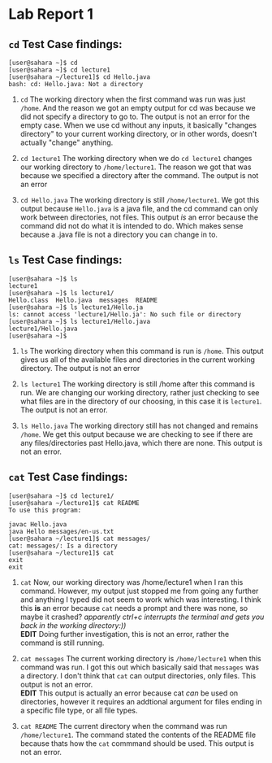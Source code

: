# **Lab Report 1**

## `cd` Test Case findings:
```
[user@sahara ~]$ cd
[user@sahara ~]$ cd lecture1
[user@sahara ~/lecture1]$ cd Hello.java 
bash: cd: Hello.java: Not a directory
```
1. `cd` The working directory when the first command was run was just `/home`.
And the reason we got an empty output for cd was because we did not specify a directory to go to.
The output is not an error for the empty case. When we use cd without any inputs, it basically "changes directory" to your current working directory, or in other words, doesn't actually "change" anything.

2. `cd 1ecture1`
The working directory when we do `cd lecture1` changes our working directory to `/home/lecture1`.
The reason we got that was because we specified a directory after the command.
The output is not an error

3. `cd Hello.java`
The working directory is still `/home/lecture1`.
We got this output because `Hello.java` is a java file, and the cd command can only work between directories, not files.
This output *is* an error because the command did not do what it is intended to do. Which makes sense because a .java file is not a directory you can change in to.

## `ls` Test Case findings:
```
[user@sahara ~]$ ls
lecture1
[user@sahara ~]$ ls lecture1/
Hello.class  Hello.java  messages  README
[user@sahara ~]$ ls lecture1/Hello.ja
ls: cannot access 'lecture1/Hello.ja': No such file or directory
[user@sahara ~]$ ls lecture1/Hello.java 
lecture1/Hello.java
[user@sahara ~]$
```
1. `ls`
The working directory when this command is run is `/home`.
This output gives us all of the available files and directories in the current working directory.
The output is not an error

2. `ls lecture1`
The working directory is still /home after this command is run. 
We are changing our working directory, rather just checking to see what files are in the directory of our choosing,
in this case it is `lecture1`.
The output is not an error.

3. `ls Hello.java`
The working directory still has not changed and remains `/home`.
We get this output because we are checking to see if there are any files/directories past Hello.java, which there are none.
This output is not an error.

## `cat` Test Case findings:
```
[user@sahara ~]$ cd lecture1/
[user@sahara ~/lecture1]$ cat README 
To use this program:

javac Hello.java
java Hello messages/en-us.txt
[user@sahara ~/lecture1]$ cat messages/
cat: messages/: Is a directory
[user@sahara ~/lecture1]$ cat
exit
exit
```
1. `cat`
Now, our working directory was /home/lecture1 when I ran this command.
However, my output just stopped me from going any further and anything I typed did not seem to work which was interesting.
I think this **is** an error because `cat` needs a prompt and there was none, so maybe it crashed?
*apparently ctrl+c interrupts the terminal and gets you back in the working directory:))* <br>
**EDIT**
Doing further investigation, this is not an error, rather the command is still running.

2. `cat messages`
The current working directory is `/home/lecture1` when this command was run.
I got this out which basically said that `messages` was a directory. I don't think that `cat` can output directories, only files.
This output is not an error. <br>
**EDIT**
This output is actually an error because cat *can* be used on directories, however it requires an addtional argument for files ending in a specific file type, or all file types.

3. `cat README`
The current directory when the command was run `/home/lecture1`.
The command stated the contents of the README file because thats how the `cat` commmand should be used.
This output is not an error.
